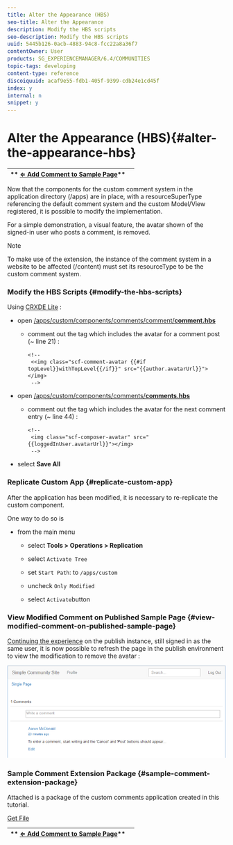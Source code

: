 ```yaml
---
title: Alter the Appearance (HBS)
seo-title: Alter the Appearance
description: Modify the HBS scripts
seo-description: Modify the HBS scripts
uuid: 5445b126-0acb-4883-94c8-fcc22a8a36f7
contentOwner: User
products: SG_EXPERIENCEMANAGER/6.4/COMMUNITIES
topic-tags: developing
content-type: reference
discoiquuid: acaf9e55-fdb1-405f-9399-cdb24e1cd45f
index: y
internal: n
snippet: y
---
```


# Alter the Appearance (HBS){#alter-the-appearance-hbs}

| ** [⇐ Add Comment to Sample Page](../../communities/using/extend-sample-page.md)** |  |
|---|---|

Now that the components for the custom comment system in the application directory (/apps) are in place, with a resourceSuperType referencing the default comment system and the custom Model/View registered, it is possible to modify the implementation.

For a simple demonstration, a visual feature, the avatar shown of the signed-in user who posts a comment, is removed.

>[!NOTE]
>
>To make use of the extension, the instance of the comment system in a website to be affected (/content) must set its resourceType to be the custom comment system.

### Modify the HBS Scripts {#modify-the-hbs-scripts}

Using [CRXDE Lite](../../sites/developing/using/developing-with-crxde-lite.md) :

* open [/apps/custom/components/comments/comment/**comment.hbs**](http://localhost:4502/crx/de/index.jsp#/apps/custom/components/comments/comment/comment.hbs)

    * comment out the tag which includes the avatar for a comment post (~ line 21) :

      ```    
      <!--
       <<img class="scf-comment-avatar {{#if topLevel}}withTopLevel{{/if}}" src="{{author.avatarUrl}}"></img>
       -->
      ```

* open [/apps/custom/components/comments/**comments.hbs**](http://localhost:4502/crx/de/index.jsp#/apps/custom/components/comments/comments.hbs)

    * comment out the tag which includes the avatar for the next comment entry (~ line 44) :

      ```    
      <!--
       <img class="scf-composer-avatar" src="{{loggedInUser.avatarUrl}}"></img>
       -->
      ```

* select **Save All**

### Replicate Custom App {#replicate-custom-app}

After the application has been modified, it is necessary to re-replicate the custom component.

One way to do so is

* from the main menu

    * select **Tools &gt; Operations &gt; Replication**
    * select `Activate Tree`
    * set `Start Path`: to `/apps/custom`
    
    * uncheck `Only Modified`
    * select `Activate`button

### View Modified Comment on Published Sample Page {#view-modified-comment-on-published-sample-page}

[Continuing the experience](../../communities/using/extend-sample-page.md#publishsamplepage) on the publish instance, still signed in as the same user, it is now possible to refresh the page in the publish environment to view the modification to remove the avatar :

![](assets/chlimage_1-88.png) 

### Sample Comment Extension Package {#sample-comment-extension-package}

Attached is a package of the custom comments application created in this tutorial.

[Get File](assets/sample-comment-extension-6-1-fp3.zip)

| ** [⇐ Add Comment to Sample Page](../../communities/using/extend-sample-page.md)** |  |
|---|---|

